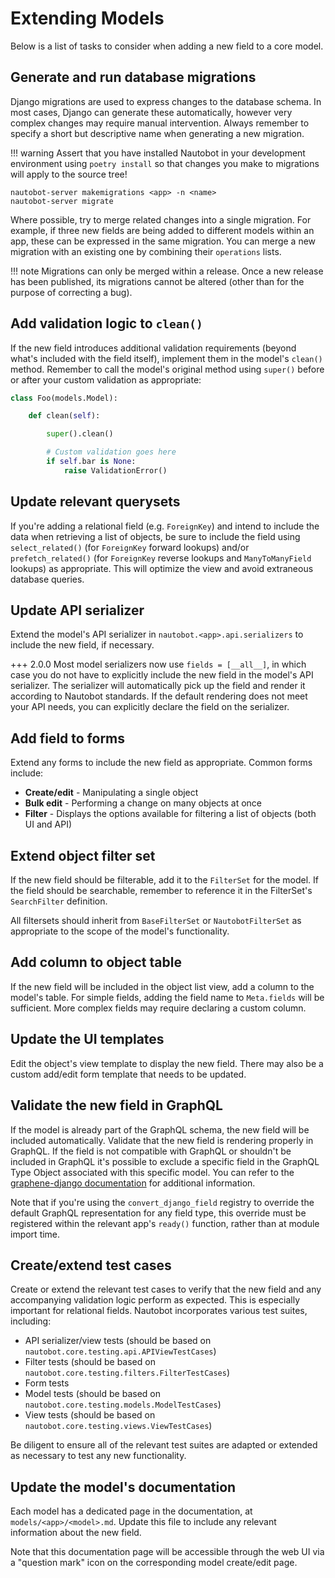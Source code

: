 # Extending Models

Below is a list of tasks to consider when adding a new field to a core model.

## Generate and run database migrations

Django migrations are used to express changes to the database schema. In most cases, Django can generate these automatically, however very complex changes may require manual intervention. Always remember to specify a short but descriptive name when generating a new migration.

!!! warning
    Assert that you have installed Nautobot in your development environment using `poetry install` so that changes you make to migrations will apply to the source tree!

```no-highlight
nautobot-server makemigrations <app> -n <name>
nautobot-server migrate
```

Where possible, try to merge related changes into a single migration. For example, if three new fields are being added to different models within an app, these can be expressed in the same migration. You can merge a new migration with an existing one by combining their `operations` lists.

!!! note
    Migrations can only be merged within a release. Once a new release has been published, its migrations cannot be altered (other than for the purpose of correcting a bug).

## Add validation logic to `clean()`

If the new field introduces additional validation requirements (beyond what's included with the field itself), implement them in the model's `clean()` method. Remember to call the model's original method using `super()` before or after your custom validation as appropriate:

```python
class Foo(models.Model):

    def clean(self):

        super().clean()

        # Custom validation goes here
        if self.bar is None:
            raise ValidationError()
```

## Update relevant querysets

If you're adding a relational field (e.g. `ForeignKey`) and intend to include the data when retrieving a list of objects, be sure to include the field using `select_related()` (for `ForeignKey` forward lookups) and/or `prefetch_related()` (for `ForeignKey` reverse lookups and `ManyToManyField` lookups) as appropriate. This will optimize the view and avoid extraneous database queries.

## Update API serializer

Extend the model's API serializer in `nautobot.<app>.api.serializers` to include the new field, if necessary.

+++ 2.0.0
Most model serializers now use `fields = [__all__]`, in which case you do not have to explicitly include the new field in the model's API serializer. The serializer will automatically pick up the field and render it according to Nautobot standards. If the default rendering does not meet your API needs, you can explicitly declare the field on the serializer.

## Add field to forms

Extend any forms to include the new field as appropriate. Common forms include:

* **Create/edit** - Manipulating a single object
* **Bulk edit** - Performing a change on many objects at once
* **Filter** - Displays the options available for filtering a list of objects (both UI and API)

## Extend object filter set

If the new field should be filterable, add it to the `FilterSet` for the model. If the field should be searchable, remember to reference it in the FilterSet's `SearchFilter` definition.

All filtersets should inherit from `BaseFilterSet` or `NautobotFilterSet` as appropriate to the scope of the model's functionality.

## Add column to object table

If the new field will be included in the object list view, add a column to the model's table. For simple fields, adding the field name to `Meta.fields` will be sufficient. More complex fields may require declaring a custom column.

## Update the UI templates

Edit the object's view template to display the new field. There may also be a custom add/edit form template that needs to be updated.

## Validate the new field in GraphQL

If the model is already part of the GraphQL schema, the new field will be included automatically. Validate that the new field is rendering properly in GraphQL. If the field is not compatible with GraphQL or shouldn't be included in GraphQL it's possible to exclude a specific field in the GraphQL Type Object associated with this specific model. You can refer to the [graphene-django documentation](https://docs.graphene-python.org/projects/django/en/latest/queries/#specifying-which-fields-to-include) for additional information.

Note that if you're using the `convert_django_field` registry to override the default GraphQL representation for any field type, this override must be registered within the relevant app's `ready()` function, rather than at module import time.

## Create/extend test cases

Create or extend the relevant test cases to verify that the new field and any accompanying validation logic perform as expected. This is especially important for relational fields. Nautobot incorporates various test suites, including:

* API serializer/view tests (should be based on `nautobot.core.testing.api.APIViewTestCases`)
* Filter tests (should be based on `nautobot.core.testing.filters.FilterTestCases`)
* Form tests
* Model tests (should be based on `nautobot.core.testing.models.ModelTestCases`)
* View tests (should be based on `nautobot.core.testing.views.ViewTestCases`)

Be diligent to ensure all of the relevant test suites are adapted or extended as necessary to test any new functionality.

## Update the model's documentation

Each model has a dedicated page in the documentation, at `models/<app>/<model>.md`. Update this file to include any relevant information about the new field.

Note that this documentation page will be accessible through the web UI via a "question mark" icon on the corresponding model create/edit page.
